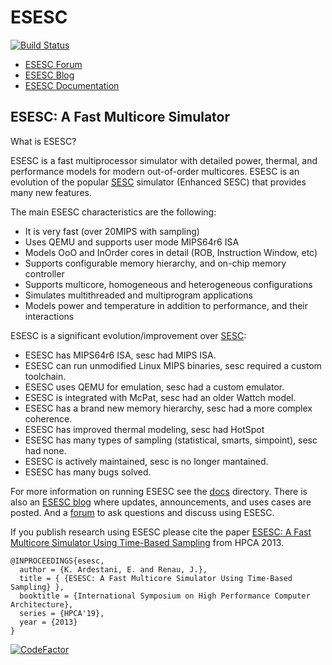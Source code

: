ESESC
=====

[![Build Status](https://travis-ci.org/masc-ucsc/esesc.png)](https://travis-ci.org/masc-ucsc/esesc)

* [ESESC Forum][1]
* [ESESC Blog][2]
* [ESESC Documentation](./docs)

ESESC: A Fast Multicore Simulator
---------------------------------

What is ESESC?

ESESC is a fast multiprocessor simulator with detailed power, thermal, and performance models for modern out-of-order multicores. ESESC is an evolution of the popular [SESC](http://sesc.sourceforge.net/) simulator (Enhanced SESC) that provides many new features.

The main ESESC characteristics are the following:

* It is very fast (over 20MIPS with sampling)
* Uses QEMU and supports user mode MIPS64r6 ISA
* Models OoO and InOrder cores in detail (ROB, Instruction Window, etc)
* Supports configurable memory hierarchy, and on-chip memory controller
* Supports multicore, homogeneous and heterogeneous configurations
* Simulates multithreaded and multiprogram applications
* Models power and temperature in addition to performance, and their interactions

ESESC is a significant evolution/improvement over [SESC](http://sesc.sourceforge.net/):

* ESESC has MIPS64r6 ISA, sesc had MIPS ISA.
* ESESC can run unmodified Linux MIPS binaries, sesc required a custom toolchain.
* ESESC uses QEMU for emulation, sesc had a custom emulator.
* ESESC is integrated with McPat, sesc had an older Wattch model.
* ESESC has a brand new memory hierarchy, sesc had a more complex coherence.
* ESESC has improved thermal modeling, sesc had HotSpot
* ESESC has many types of sampling (statistical, smarts, simpoint), sesc had none.
* ESESC is actively maintained, sesc is no longer mantained.
* ESESC has many bugs solved.

For more information on running ESESC see the [docs](./docs) directory.  There is also an [ESESC blog][1] where updates, announcements, and uses cases are posted.  And a [forum][2] to ask questions and discuss using ESESC.

If you publish research using ESESC please cite the paper [ESESC: A Fast Multicore Simulator Using Time-Based Sampling][3] from HPCA 2013.

    @INPROCEEDINGS{esesc,
      author = {K. Ardestani, E. and Renau, J.},
      title = { {ESESC: A Fast Multicore Simulator Using Time-Based Sampling} },
      booktitle = {International Symposium on High Performance Computer Architecture},
      series = {HPCA'19},
      year = {2013}
    }

[![CodeFactor](https://www.codefactor.io/repository/github/masc-ucsc/esesc/badge)](https://www.codefactor.io/repository/github/masc-ucsc/esesc)

[1]:https://groups.google.com/forum/#!forum/esesc 
[2]:http://masc.cse.ucsc.edu/esesc
[3]:http://masc.soe.ucsc.edu/docs/hpca13.pdf

